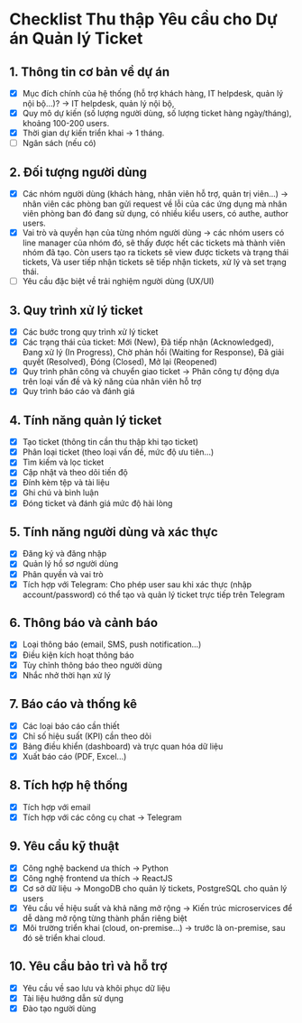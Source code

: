 # Checklist Thu thập Yêu cầu cho Dự án Quản lý Ticket

## 1. Thông tin cơ bản về dự án
- [x] Mục đích chính của hệ thống (hỗ trợ khách hàng, IT helpdesk, quản lý nội bộ...)? -> IT helpdesk, quản lý nội bộ, 
- [x] Quy mô dự kiến (số lượng người dùng, số lượng ticket hàng ngày/tháng), khoảng 100-200 users. 
- [x] Thời gian dự kiến triển khai -> 1 tháng.
- [ ] Ngân sách (nếu có)

## 2. Đối tượng người dùng
- [x] Các nhóm người dùng (khách hàng, nhân viên hỗ trợ, quản trị viên...) -> nhân viên các phòng ban gửi request về lỗi của các ứng dụng mà nhân viên phòng ban đó đang sử dụng, có nhiều kiểu users, có authe, author users.
- [x] Vai trò và quyền hạn của từng nhóm người dùng
-> các nhóm users có line manager của nhóm đó, sẽ thấy được hết các tickets mà thành viên nhóm đã tạo. Còn users tạo ra tickets sẽ view được tickets và trạng thái tickets, Và user tiếp nhận tickets sẽ tiếp nhận tickets, xử lý và set trạng thái.
- [ ] Yêu cầu đặc biệt về trải nghiệm người dùng (UX/UI)

## 3. Quy trình xử lý ticket
- [x] Các bước trong quy trình xử lý ticket
- [x] Các trạng thái của ticket: Mới (New), Đã tiếp nhận (Acknowledged), Đang xử lý (In Progress), Chờ phản hồi (Waiting for Response), Đã giải quyết (Resolved), Đóng (Closed), Mở lại (Reopened)
- [x] Quy trình phân công và chuyển giao ticket -> Phân công tự động dựa trên loại vấn đề và kỹ năng của nhân viên hỗ trợ
- [x] Quy trình báo cáo và đánh giá

## 4. Tính năng quản lý ticket
- [x] Tạo ticket (thông tin cần thu thập khi tạo ticket)
- [x] Phân loại ticket (theo loại vấn đề, mức độ ưu tiên...)
- [x] Tìm kiếm và lọc ticket
- [x] Cập nhật và theo dõi tiến độ
- [x] Đính kèm tệp và tài liệu
- [x] Ghi chú và bình luận
- [x] Đóng ticket và đánh giá mức độ hài lòng

## 5. Tính năng người dùng và xác thực
- [x] Đăng ký và đăng nhập
- [x] Quản lý hồ sơ người dùng
- [x] Phân quyền và vai trò
- [x] Tích hợp với Telegram: Cho phép user sau khi xác thực (nhập account/password) có thể tạo và quản lý ticket trực tiếp trên Telegram

## 6. Thông báo và cảnh báo
- [x] Loại thông báo (email, SMS, push notification...)
- [x] Điều kiện kích hoạt thông báo
- [x] Tùy chỉnh thông báo theo người dùng
- [x] Nhắc nhở thời hạn xử lý

## 7. Báo cáo và thống kê
- [x] Các loại báo cáo cần thiết
- [x] Chỉ số hiệu suất (KPI) cần theo dõi
- [x] Bảng điều khiển (dashboard) và trực quan hóa dữ liệu
- [x] Xuất báo cáo (PDF, Excel...)

## 8. Tích hợp hệ thống
- [x] Tích hợp với email
- [x] Tích hợp với các công cụ chat -> Telegram

## 9. Yêu cầu kỹ thuật
- [x] Công nghệ backend ưa thích -> Python
- [x] Công nghệ frontend ưa thích -> ReactJS
- [x] Cơ sở dữ liệu -> MongoDB cho quản lý tickets, PostgreSQL cho quản lý users
- [x] Yêu cầu về hiệu suất và khả năng mở rộng -> Kiến trúc microservices để dễ dàng mở rộng từng thành phần riêng biệt
- [x] Môi trường triển khai (cloud, on-premise...) -> trước là on-premise, sau đó sẽ triển khai cloud.

## 10. Yêu cầu bảo trì và hỗ trợ
- [x] Yêu cầu về sao lưu và khôi phục dữ liệu
- [x] Tài liệu hướng dẫn sử dụng
- [x] Đào tạo người dùng